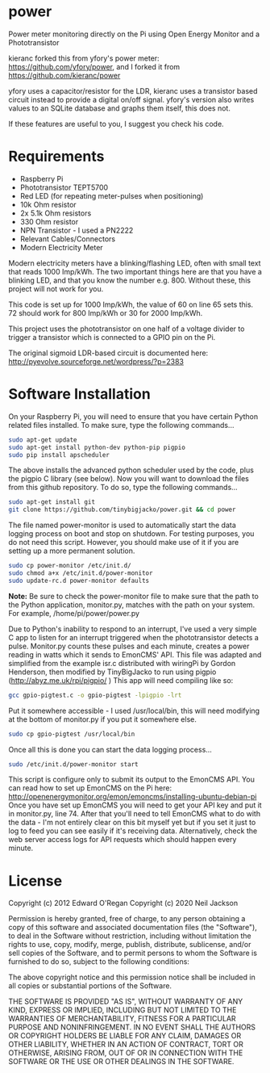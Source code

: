 power
=====

Power meter monitoring directly on the Pi using Open Energy Monitor and a Phototransistor

kieranc forked this from yfory's power meter: https://github.com/yfory/power, and I forked it from https://github.com/kieranc/power

yfory uses a capacitor/resistor for the LDR, kieranc uses a transistor based circuit instead to provide a digital on/off signal.
yfory's version also writes values to an SQLite database and graphs them itself, this does not.

If these features are useful to you, I suggest you check his code.

# Requirements
* Raspberry Pi
* Phototransistor TEPT5700
* Red LED (for repeating meter-pulses when positioning)
* 10k Ohm resistor
* 2x 5.1k Ohm resistors
* 330 Ohm resistor
* NPN Transistor - I used a PN2222
* Relevant Cables/Connectors
* Modern Electricity Meter

Modern electricity meters have a blinking/flashing LED, often with small text that reads 1000 Imp/kWh. The two important things here are that you have a blinking LED, and that you know the number e.g. 800. Without these, this project will not work for you.

This code is set up for 1000 Imp/kWh, the value of 60 on line 65 sets this. 72 should work for 800 Imp/kWh or 30 for 2000 Imp/kWh.

This project uses the phototransistor on one half of a voltage divider to trigger a transistor which is connected to a GPIO pin on the Pi.

The original sigmoid LDR-based circuit is documented here: http://pyevolve.sourceforge.net/wordpress/?p=2383

# Software Installation
On your Raspberry Pi, you will need to ensure that you have certain Python related files installed. To make sure, type the following commands...

```bash
sudo apt-get update
sudo apt-get install python-dev python-pip pigpio
sudo pip install apscheduler
```

The above installs the advanced python scheduler used by the code, plus the pigpio C library (see below).
Now you will want to download the files from this github repository. To do so, type the following commands...

```bash
sudo apt-get install git
git clone https://github.com/tinybigjacko/power.git && cd power
```

The file named power-monitor is used to automatically start the data logging process on boot and stop on shutdown. For testing purposes, you do not need this script. However, you should make use of it if you are setting up a more permanent solution.

```bash
sudo cp power-monitor /etc/init.d/
sudo chmod a+x /etc/init.d/power-monitor
sudo update-rc.d power-monitor defaults
```

**Note:** Be sure to check the power-monitor file to make sure that the path to the Python application, monitor.py, matches with the path on your system. For example, /home/pi/power/power.py

Due to Python's inability to respond to an interrupt, I've used a very simple C app to listen for an interrupt triggered when the phototransistor detects a pulse. Monitor.py counts these pulses and each minute, creates a power reading in watts which it sends to EmonCMS' API.
This file was adapted and simplified from the example isr.c distributed with wiringPi by Gordon Henderson, then modified by TinyBigJacko to run using pigpio (http://abyz.me.uk/rpi/pigpio/ ) 
This app will need compiling like so:

```bash
gcc gpio-pigtest.c -o gpio-pigtest -lpigpio -lrt
```

Put it somewhere accessible - I used /usr/local/bin, this will need modifying at the bottom of monitor.py if you put it somewhere else.
```bash
sudo cp gpio-pigtest /usr/local/bin
```

Once all this is done you can start the data logging process...

```bash
sudo /etc/init.d/power-monitor start
```

This script is configure only to submit its output to the EmonCMS API.
You can read how to set up EmonCMS on the Pi here: http://openenergymonitor.org/emon/emoncms/installing-ubuntu-debian-pi
Once you have set up EmonCMS you will need to get your API key and put it in monitor.py, line 74.
After that you'll need to tell EmonCMS what to do with the data - I'm not entirely clear on this bit myself yet but if you set it 
just to log to feed you can see easily if it's receiving data. Alternatively, check the web server access logs for API requests
which should happen every minute.


# License

Copyright (c) 2012 Edward O'Regan
Copyright (c) 2020 Neil Jackson

Permission is hereby granted, free of charge, to any person obtaining a copy of this software and associated documentation files (the "Software"), to deal in the Software without restriction, including without limitation the rights to use, copy, modify, merge, publish, distribute, sublicense, and/or sell copies of the Software, and to permit persons to whom the Software is furnished to do so, subject to the following conditions:

The above copyright notice and this permission notice shall be included in all copies or substantial portions of the Software.

THE SOFTWARE IS PROVIDED "AS IS", WITHOUT WARRANTY OF ANY KIND, EXPRESS OR IMPLIED, INCLUDING BUT NOT LIMITED TO THE WARRANTIES OF MERCHANTABILITY, FITNESS FOR A PARTICULAR PURPOSE AND NONINFRINGEMENT. IN NO EVENT SHALL THE AUTHORS OR COPYRIGHT HOLDERS BE LIABLE FOR ANY CLAIM, DAMAGES OR OTHER LIABILITY, WHETHER IN AN ACTION OF CONTRACT, TORT OR OTHERWISE, ARISING FROM, OUT OF OR IN CONNECTION WITH THE SOFTWARE OR THE USE OR OTHER DEALINGS IN THE SOFTWARE.

